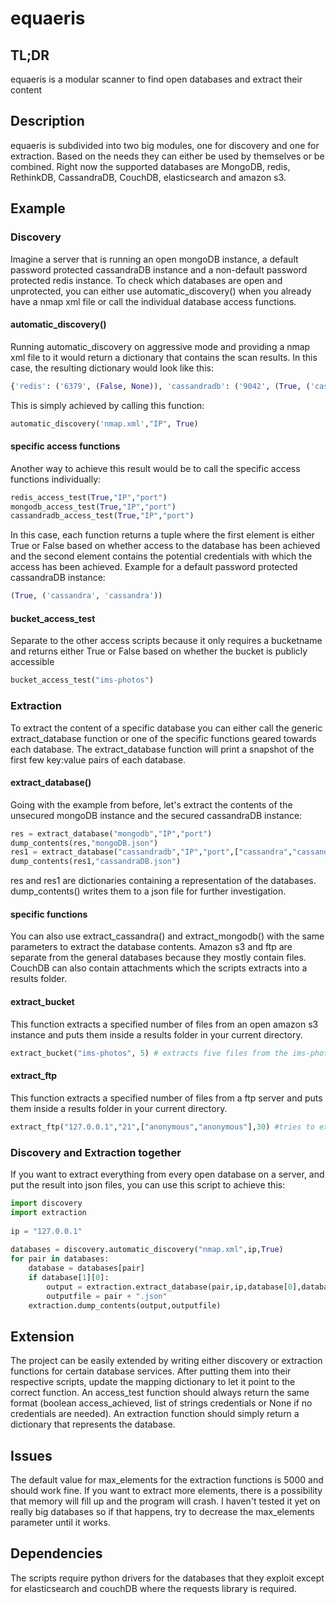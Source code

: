 # equaeris
## TL;DR
equaeris is a modular scanner to find open databases and extract their content
## Description
equaeris is subdivided into two big modules, one for discovery and one for extraction. Based on the needs they can either be used by themselves or be combined. Right now the supported databases are MongoDB, redis, RethinkDB, CassandraDB, CouchDB, elasticsearch and amazon s3.
## Example
### Discovery
Imagine a server that is running an open mongoDB instance, a default password protected cassandraDB instance and a non-default password protected redis instance. To check which databases are open and unprotected, you can either use automatic_discovery() when you already have a nmap xml file or call the individual database access functions.
#### automatic_discovery()
Running automatic_discovery on aggressive mode and providing a nmap xml file to it would return a dictionary that contains the scan results. In this case, the resulting dictionary would look like this:
```python
{'redis': ('6379', (False, None)), 'cassandradb': ('9042', (True, ('cassandra', 'cassandra'))), 'mongodb': ('27017', (True, None))}
```
This is simply achieved by calling this function:
```python
automatic_discovery('nmap.xml',"IP", True)
 ```
 #### specific access functions
 Another way to achieve this result would be to call the specific access functions individually:
 ```python
redis_access_test(True,"IP","port")
mongodb_access_test(True,"IP","port")
cassandradb_access_test(True,"IP","port")
```
In this case, each function returns a tuple where the first element is either True or False based on whether access to the database has been achieved and the second element contains the potential credentials with which the access has been achieved.
Example for a default password protected cassandraDB instance:
```python
(True, ('cassandra', 'cassandra'))
```

#### bucket_access_test
Separate to the other access scripts because it only requires a bucketname and returns either True or False based on whether the bucket is publicly accessible
```python
bucket_access_test("ims-photos")
```

### Extraction
To extract the content of a specific database you can either call the generic extract_database function or one of the specific functions geared towards each database. The extract_database function will print a snapshot of the first few key:value pairs of each database.

#### extract_database()
Going with the example from before, let's extract the contents of the unsecured mongoDB instance and the secured cassandraDB instance:
```python
res = extract_database("mongodb","IP","port")  
dump_contents(res,"mongoDB.json")  
res1 = extract_database("cassandradb","IP","port",["cassandra","cassandra"])  
dump_contents(res1,"cassandraDB.json")
```
res and res1 are dictionaries containing a representation of the databases. dump_contents() writes them to a json file for further investigation.
#### specific functions
You can also use extract_cassandra() and extract_mongodb() with the same parameters to extract the database contents.
Amazon s3 and ftp are separate from the general databases because they mostly contain files. CouchDB can also contain attachments which the scripts extracts into a results folder.
#### extract_bucket
This function extracts a specified number of files from an open amazon s3 instance and puts them inside a results folder in your current directory.
```python
extract_bucket("ims-photos", 5) # extracts five files from the ims-photos bucket
```
#### extract_ftp
This function extracts a specified number of files from a ftp server and puts them inside a results folder in your current directory.
```python
extract_ftp("127.0.0.1","21",["anonymous","anonymous"],30) #tries to extract 30 files from a ftp server by authenticating as anonymous
```
### Discovery and Extraction together
If you want to extract everything from every open database on a server, and put the result into json files, you can use this script to achieve this:
```python
import discovery  
import extraction  
  
ip = "127.0.0.1"  
  
databases = discovery.automatic_discovery("nmap.xml",ip,True)  
for pair in databases:  
    database = databases[pair]  
    if database[1][0]:  
        output = extraction.extract_database(pair,ip,database[0],database[1][1])  
        outputfile = pair + ".json"  
	extraction.dump_contents(output,outputfile)
```

## Extension
The project can be easily extended by writing either discovery or extraction functions for certain database services.
After putting them into their respective scripts, update the mapping dictionary to let it point to the correct function.
An access_test function should always return the same format (boolean access_achieved, list of strings credentials or None if no credentials are needed).
An extraction function should simply return a dictionary that represents the database.

## Issues
The default value for max_elements for the extraction functions is 5000 and should work fine. If you want to extract more elements, there is a possibility that memory will fill up and the program will crash. I haven't tested it yet on really big databases so if that happens, try to decrease the max_elements parameter until it works.

## Dependencies
The scripts require python drivers for the databases that they exploit except for elasticsearch and couchDB where the requests library is required.



